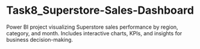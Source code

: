 # Task8_Superstore-Sales-Dashboard
Power BI project visualizing Superstore sales performance by region, category, and month. Includes interactive charts, KPIs, and insights for business decision-making.
